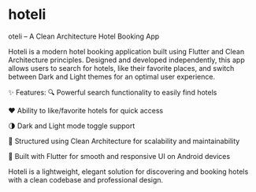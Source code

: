 # hoteli

oteli – A Clean Architecture Hotel Booking App

Hoteli is a modern hotel booking application built using Flutter and Clean Architecture principles. Designed and developed independently, this app allows users to search for hotels, like their favorite places, and switch between Dark and Light themes for an optimal user experience.

✨ Features:
🔍 Powerful search functionality to easily find hotels

❤️ Ability to like/favorite hotels for quick access

🌗 Dark and Light mode toggle support

🧱 Structured using Clean Architecture for scalability and maintainability

📱 Built with Flutter for smooth and responsive UI on Android devices

Hoteli is a lightweight, elegant solution for discovering and booking hotels with a clean codebase and professional design.
